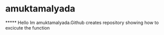 # amuktamalyada
***** Hello Im amuktamalyada.Github creates repository showing how to excicute the function 